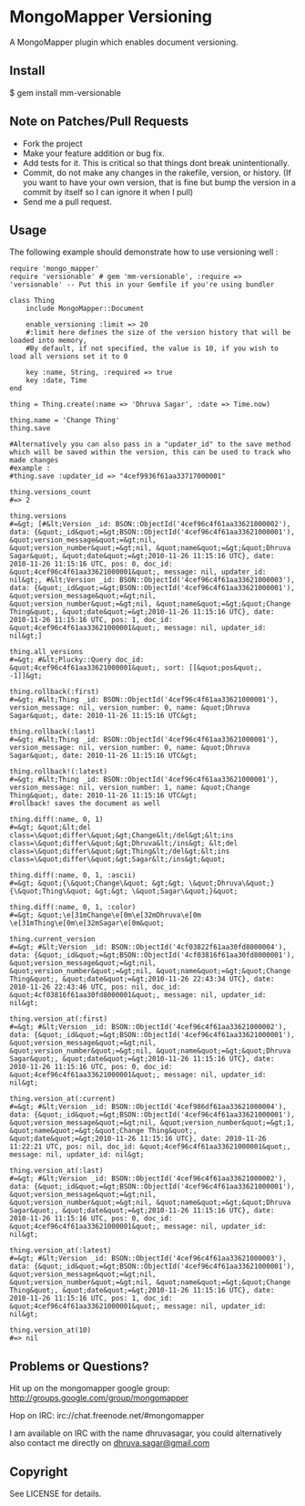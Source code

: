 MongoMapper Versioning
======================
A MongoMapper plugin which enables document versioning.

Install
-------
$ gem install mm-versionable

Note on Patches/Pull Requests
-----------------------------
* Fork the project
* Make your feature addition or bug fix.
* Add tests for it. This is critical so that things dont break unintentionally.
* Commit, do not make any changes in the rakefile, version, or history. (If you want to have your own version, that is fine but bump the version in a commit by itself so I can ignore it when I pull)
* Send me a pull request.

Usage
-----
The following example should demonstrate how to use versioning well :

    require 'mongo_mapper'
    require 'versionable' # gem 'mm-versionable', :require => 'versionable' -- Put this in your Gemfile if you're using bundler

    class Thing
        include MongoMapper::Document

        enable_versioning :limit => 20
        #:limit here defines the size of the version history that will be loaded into memory,
        #By default, if not specified, the value is 10, if you wish to load all versions set it to 0

        key :name, String, :required => true
        key :date, Time
    end

    thing = Thing.create(:name => 'Dhruva Sagar', :date => Time.now)

    thing.name = 'Change Thing'
    thing.save

    #Alternatively you can also pass in a "updater_id" to the save method which will be saved within the version, this can be used to track who made changes
    #example :
    #thing.save :updater_id => "4cef9936f61aa33717000001"

    thing.versions_count 
    #=> 2

    thing.versions
    #=&gt; [#&lt;Version _id: BSON::ObjectId('4cef96c4f61aa33621000002'), data: {&quot;_id&quot;=&gt;BSON::ObjectId('4cef96c4f61aa33621000001'), &quot;version_message&quot;=&gt;nil, &quot;version_number&quot;=&gt;nil, &quot;name&quot;=&gt;&quot;Dhruva Sagar&quot;, &quot;date&quot;=&gt;2010-11-26 11:15:16 UTC}, date: 2010-11-26 11:15:16 UTC, pos: 0, doc_id: &quot;4cef96c4f61aa33621000001&quot;, message: nil, updater_id: nil&gt;, #&lt;Version _id: BSON::ObjectId('4cef96c4f61aa33621000003'), data: {&quot;_id&quot;=&gt;BSON::ObjectId('4cef96c4f61aa33621000001'), &quot;version_message&quot;=&gt;nil, &quot;version_number&quot;=&gt;nil, &quot;name&quot;=&gt;&quot;Change Thing&quot;, &quot;date&quot;=&gt;2010-11-26 11:15:16 UTC}, date: 2010-11-26 11:15:16 UTC, pos: 1, doc_id: &quot;4cef96c4f61aa33621000001&quot;, message: nil, updater_id: nil&gt;]

    thing.all_versions
    #=&gt; #&lt;Plucky::Query doc_id: &quot;4cef96c4f61aa33621000001&quot;, sort: [[&quot;pos&quot;, -1]]&gt; 

    thing.rollback(:first)
    #=&gt; #&lt;Thing _id: BSON::ObjectId('4cef96c4f61aa33621000001'), version_message: nil, version_number: 0, name: &quot;Dhruva Sagar&quot;, date: 2010-11-26 11:15:16 UTC&gt;

    thing.rollback(:last)
    #=&gt; #&lt;Thing _id: BSON::ObjectId('4cef96c4f61aa33621000001'), version_message: nil, version_number: 0, name: &quot;Dhruva Sagar&quot;, date: 2010-11-26 11:15:16 UTC&gt;

    thing.rollback!(:latest)
    #=&gt; #&lt;Thing _id: BSON::ObjectId('4cef96c4f61aa33621000001'), version_message: nil, version_number: 1, name: &quot;Change Thing&quot;, date: 2010-11-26 11:15:16 UTC&gt;
    #rollback! saves the document as well

    thing.diff(:name, 0, 1)
    #=&gt; &quot;&lt;del class=\&quot;differ\&quot;&gt;Change&lt;/del&gt;&lt;ins class=\&quot;differ\&quot;&gt;Dhruva&lt;/ins&gt; &lt;del class=\&quot;differ\&quot;&gt;Thing&lt;/del&gt;&lt;ins class=\&quot;differ\&quot;&gt;Sagar&lt;/ins&gt;&quot;

    thing.diff(:name, 0, 1, :ascii)
    #=&gt; &quot;{\&quot;Change\&quot; &gt;&gt; \&quot;Dhruva\&quot;} {\&quot;Thing\&quot; &gt;&gt; \&quot;Sagar\&quot;}&quot;

    thing.diff(:name, 0, 1, :color)
    #=&gt; &quot;\e[31mChange\e[0m\e[32mDhruva\e[0m \e[31mThing\e[0m\e[32mSagar\e[0m&quot;

    thing.current_version
    #=&gt; #&lt;Version _id: BSON::ObjectId('4cf03822f61aa30fd8000004'), data: {&quot;_id&quot;=&gt;BSON::ObjectId('4cf03816f61aa30fd8000001'), &quot;version_message&quot;=&gt;nil, &quot;version_number&quot;=&gt;nil, &quot;name&quot;=&gt;&quot;Change Thing&quot;, &quot;date&quot;=&gt;2010-11-26 22:43:34 UTC}, date: 2010-11-26 22:43:46 UTC, pos: nil, doc_id: &quot;4cf03816f61aa30fd8000001&quot;, message: nil, updater_id: nil&gt;

    thing.version_at(:first)
    #=&gt; #&lt;Version _id: BSON::ObjectId('4cef96c4f61aa33621000002'), data: {&quot;_id&quot;=&gt;BSON::ObjectId('4cef96c4f61aa33621000001'), &quot;version_message&quot;=&gt;nil, &quot;version_number&quot;=&gt;nil, &quot;name&quot;=&gt;&quot;Dhruva Sagar&quot;, &quot;date&quot;=&gt;2010-11-26 11:15:16 UTC}, date: 2010-11-26 11:15:16 UTC, pos: 0, doc_id: &quot;4cef96c4f61aa33621000001&quot;, message: nil, updater_id: nil&gt;

    thing.version_at(:current)
    #=&gt; #&lt;Version _id: BSON::ObjectId('4cef986df61aa33621000004'), data: {&quot;_id&quot;=&gt;BSON::ObjectId('4cef96c4f61aa33621000001'), &quot;version_message&quot;=&gt;nil, &quot;version_number&quot;=&gt;1, &quot;name&quot;=&gt;&quot;Change Thing&quot;, &quot;date&quot;=&gt;2010-11-26 11:15:16 UTC}, date: 2010-11-26 11:22:21 UTC, pos: nil, doc_id: &quot;4cef96c4f61aa33621000001&quot;, message: nil, updater_id: nil&gt;

    thing.version_at(:last)
    #=&gt; #&lt;Version _id: BSON::ObjectId('4cef96c4f61aa33621000002'), data: {&quot;_id&quot;=&gt;BSON::ObjectId('4cef96c4f61aa33621000001'), &quot;version_message&quot;=&gt;nil, &quot;version_number&quot;=&gt;nil, &quot;name&quot;=&gt;&quot;Dhruva Sagar&quot;, &quot;date&quot;=&gt;2010-11-26 11:15:16 UTC}, date: 2010-11-26 11:15:16 UTC, pos: 0, doc_id: &quot;4cef96c4f61aa33621000001&quot;, message: nil, updater_id: nil&gt;

    thing.version_at(:latest)
    #=&gt; #&lt;Version _id: BSON::ObjectId('4cef96c4f61aa33621000003'), data: {&quot;_id&quot;=&gt;BSON::ObjectId('4cef96c4f61aa33621000001'), &quot;version_message&quot;=&gt;nil, &quot;version_number&quot;=&gt;nil, &quot;name&quot;=&gt;&quot;Change Thing&quot;, &quot;date&quot;=&gt;2010-11-26 11:15:16 UTC}, date: 2010-11-26 11:15:16 UTC, pos: 1, doc_id: &quot;4cef96c4f61aa33621000001&quot;, message: nil, updater_id: nil&gt; 

    thing.version_at(10)
    #=> nil

Problems or Questions?
----------------------
Hit up on the mongomapper google group:
http://groups.google.com/group/mongomapper

Hop on IRC:
irc://chat.freenode.net/#mongomapper

I am available on IRC with the name dhruvasagar, you could alternatively also contact me directly on dhruva.sagar@gmail.com

Copyright
---------
See LICENSE for details.
